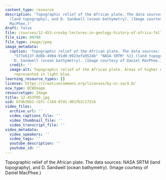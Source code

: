 ```yaml
---
content_type: resource
description: 'Topographic relief of the African plate. The data sources: NASA SRTM
  (land topography), and D. Sandwell (ocean bathymetry). (Image courtesy of Daniel
  MacPhee.)'
draft: false
file: /courses/12-453-crosby-lectures-in-geology-history-of-africa-fall-2005/b7db3bb1cbfcc1640741d01fb2c172cb_12-453f05.jpg
file_size: 80708
file_type: image/jpeg
image_metadata:
  caption: 'Topographic relief of the African plate. The data sources: {{% resource_link
    "577e613f-8d8b-4904-91d0-9923efa9524b" "NASA SRTM" %}} (land topography), and
    D. Sandwell (ocean bathymetry). (Image courtesy of Daniel MacPhee.)'
  credit: ''
  image-alt: Topographic relief of the African plate. Areas of higher elevation are
    represented in light blue.
learning_resource_types: []
license: https://creativecommons.org/licenses/by-nc-sa/4.0/
ocw_type: OCWImage
resourcetype: Image
title: 12-453f05.jpg
uid: b7db3bb1-cbfc-c164-0741-d01fb2c172cb
video_files:
  archive_url: ''
  video_captions_file: ''
  video_thumbnail_file: ''
  video_transcript_file: ''
video_metadata:
  video_speakers: ''
  video_tags: ''
  youtube_description: ''
  youtube_id: ''
---
```

Topographic relief of the African plate. The data sources: NASA SRTM (land topography), and D. Sandwell (ocean bathymetry). (Image courtesy of Daniel MacPhee.)